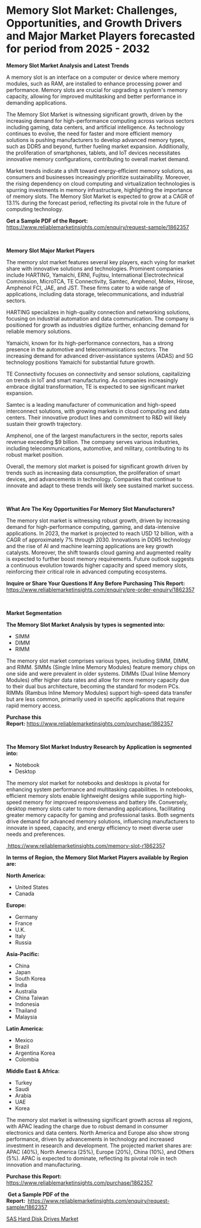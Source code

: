 <p><h1>Memory Slot Market: Challenges, Opportunities, and Growth Drivers and Major Market Players forecasted for period from 2025 - 2032</h1></p><p><strong>Memory Slot Market Analysis and Latest Trends</strong></p>
<p><p>A memory slot is an interface on a computer or device where memory modules, such as RAM, are installed to enhance processing power and performance. Memory slots are crucial for upgrading a system's memory capacity, allowing for improved multitasking and better performance in demanding applications.</p><p>The Memory Slot Market is witnessing significant growth, driven by the increasing demand for high-performance computing across various sectors including gaming, data centers, and artificial intelligence. As technology continues to evolve, the need for faster and more efficient memory solutions is pushing manufacturers to develop advanced memory types, such as DDR5 and beyond, further fueling market expansion. Additionally, the proliferation of smartphones, tablets, and IoT devices necessitates innovative memory configurations, contributing to overall market demand.</p><p>Market trends indicate a shift toward energy-efficient memory solutions, as consumers and businesses increasingly prioritize sustainability. Moreover, the rising dependency on cloud computing and virtualization technologies is spurring investments in memory infrastructure, highlighting the importance of memory slots. The Memory Slot Market is expected to grow at a CAGR of 13.1% during the forecast period, reflecting its pivotal role in the future of computing technology.</p></p>
<p><strong>Get a Sample PDF of the Report:&nbsp;</strong> <a href="https://www.reliablemarketinsights.com/enquiry/request-sample/1862357?utm_campaign=3031&utm_medium=2&utm_source=Github&utm_content=ia&utm_term=06042025&utm_id=memory-slot">https://www.reliablemarketinsights.com/enquiry/request-sample/1862357</a></p>
<p>&nbsp;</p>
<p><strong>Memory Slot Major Market Players</strong></p>
<p><p>The memory slot market features several key players, each vying for market share with innovative solutions and technologies. Prominent companies include HARTING, Yamaichi, ERNI, Fujitsu, International Electrotechnical Commission, MicroTCA, TE Connectivity, Samtec, Amphenol, Molex, Hirose, Amphenol FCI, JAE, and JST. These firms cater to a wide range of applications, including data storage, telecommunications, and industrial sectors.</p><p>HARTING specializes in high-quality connection and networking solutions, focusing on industrial automation and data communication. The company is positioned for growth as industries digitize further, enhancing demand for reliable memory solutions.</p><p>Yamaichi, known for its high-performance connectors, has a strong presence in the automotive and telecommunications sectors. The increasing demand for advanced driver-assistance systems (ADAS) and 5G technology positions Yamaichi for substantial future growth.</p><p>TE Connectivity focuses on connectivity and sensor solutions, capitalizing on trends in IoT and smart manufacturing. As companies increasingly embrace digital transformation, TE is expected to see significant market expansion.</p><p>Samtec is a leading manufacturer of communication and high-speed interconnect solutions, with growing markets in cloud computing and data centers. Their innovative product lines and commitment to R&D will likely sustain their growth trajectory.</p><p>Amphenol, one of the largest manufacturers in the sector, reports sales revenue exceeding $9 billion. The company serves various industries, including telecommunications, automotive, and military, contributing to its robust market position.</p><p>Overall, the memory slot market is poised for significant growth driven by trends such as increasing data consumption, the proliferation of smart devices, and advancements in technology. Companies that continue to innovate and adapt to these trends will likely see sustained market success.</p></p>
<p>&nbsp;</p>
<p><strong>What Are The Key Opportunities For Memory Slot Manufacturers?</strong></p>
<p><p>The memory slot market is witnessing robust growth, driven by increasing demand for high-performance computing, gaming, and data-intensive applications. In 2023, the market is projected to reach USD 12 billion, with a CAGR of approximately 7% through 2030. Innovations in DDR5 technology and the rise of AI and machine learning applications are key growth catalysts. Moreover, the shift towards cloud gaming and augmented reality is expected to further boost memory requirements. Future outlook suggests a continuous evolution towards higher capacity and speed memory slots, reinforcing their critical role in advanced computing ecosystems.</p></p>
<p><strong>Inquire or Share Your Questions If Any Before Purchasing This Report:</strong> <a href="https://www.reliablemarketinsights.com/enquiry/pre-order-enquiry/1862357?utm_campaign=3031&utm_medium=2&utm_source=Github&utm_content=ia&utm_term=06042025&utm_id=memory-slot">https://www.reliablemarketinsights.com/enquiry/pre-order-enquiry/1862357</a></p>
<p>&nbsp;</p>
<p><strong>Market Segmentation</strong></p>
<p><strong>The Memory Slot Market Analysis by types is segmented into:</strong></p>
<p><ul><li>SIMM</li><li>DIMM</li><li>RIMM</li></ul></p>
<p><p>The memory slot market comprises various types, including SIMM, DIMM, and RIMM. SIMMs (Single Inline Memory Modules) feature memory chips on one side and were prevalent in older systems. DIMMs (Dual Inline Memory Modules) offer higher data rates and allow for more memory capacity due to their dual bus architecture, becoming the standard for modern PCs. RIMMs (Rambus Inline Memory Modules) support high-speed data transfer but are less common, primarily used in specific applications that require rapid memory access.</p></p>
<p><strong>Purchase this Report:&nbsp;</strong><a href="https://www.reliablemarketinsights.com/purchase/1862357?utm_campaign=3031&utm_medium=2&utm_source=Github&utm_content=ia&utm_term=06042025&utm_id=memory-slot">https://www.reliablemarketinsights.com/purchase/1862357</a></p>
<p>&nbsp;</p>
<p><strong>The Memory Slot Market Industry Research by Application is segmented into:</strong></p>
<p><ul><li>Notebook</li><li>Desktop</li></ul></p>
<p><p>The memory slot market for notebooks and desktops is pivotal for enhancing system performance and multitasking capabilities. In notebooks, efficient memory slots enable lightweight designs while supporting high-speed memory for improved responsiveness and battery life. Conversely, desktop memory slots cater to more demanding applications, facilitating greater memory capacity for gaming and professional tasks. Both segments drive demand for advanced memory solutions, influencing manufacturers to innovate in speed, capacity, and energy efficiency to meet diverse user needs and preferences.</p></p>
<p><a href="https://www.reliablemarketinsights.com/memory-slot-r1862357?utm_campaign=3031&utm_medium=2&utm_source=Github&utm_content=ia&utm_term=06042025&utm_id=memory-slot">&nbsp;https://www.reliablemarketinsights.com/memory-slot-r1862357</a></p>
<p><strong>In terms of Region, the Memory Slot Market Players available by Region are:</strong></p>
<p>
    <p> <strong> North America: </strong>
        <ul>
            <li>United States</li>
            <li>Canada</li>
        </ul>
        </p> 
    <p> <strong> Europe: </strong>
        <ul>
            <li>Germany</li>
            <li>France</li>
            <li>U.K.</li>
            <li>Italy</li>
            <li>Russia</li>
        </ul>
        </p> 
    <p> <strong> Asia-Pacific: </strong>
        <ul>
            <li>China</li>
            <li>Japan</li>
            <li>South Korea</li>
            <li>India</li>
            <li>Australia</li>
            <li>China Taiwan</li>
            <li>Indonesia</li>
            <li>Thailand</li>
            <li>Malaysia</li>
        </ul>
        </p> 
    <p> <strong> Latin America: </strong>
        <ul>
            <li>Mexico</li>
            <li>Brazil</li>
            <li>Argentina Korea</li>
            <li>Colombia</li>
        </ul>
        </p> 
    <p> <strong> Middle East & Africa: </strong>
        <ul>
            <li>Turkey</li>
            <li>Saudi</li>
            <li>Arabia</li>
            <li>UAE</li>
            <li>Korea</li>
        </ul>
    </p>
    </p>
<p><p>The memory slot market is witnessing significant growth across all regions, with APAC leading the charge due to robust demand in consumer electronics and data centers. North America and Europe also show strong performance, driven by advancements in technology and increased investment in research and development. The projected market shares are: APAC (40%), North America (25%), Europe (20%), China (10%), and Others (5%). APAC is expected to dominate, reflecting its pivotal role in tech innovation and manufacturing.</p></p>
<p><strong>Purchase this Report: </strong><a href="https://www.reliablemarketinsights.com/purchase/1862357?utm_campaign=3031&utm_medium=2&utm_source=Github&utm_content=ia&utm_term=06042025&utm_id=memory-slot">https://www.reliablemarketinsights.com/purchase/1862357</a></p>
<p>&nbsp;<strong>Get a Sample PDF of the Report:&nbsp;&nbsp;</strong><a href="https://www.reliablemarketinsights.com/enquiry/request-sample/1862357?utm_campaign=3031&utm_medium=2&utm_source=Github&utm_content=ia&utm_term=06042025&utm_id=memory-slot">https://www.reliablemarketinsights.com/enquiry/request-sample/1862357</a></p>
<p><strong></strong></p>
<p><p><a href="https://github.com/akrachveslov/Market-Research-Report-List-1/blob/main/sas-hard-disk-drives-market.md?utm_campaign=3031&utm_medium=2&utm_source=Github&utm_content=ia&utm_term=06042025&utm_id=memory-slot">SAS Hard Disk Drives Market</a></p></p>